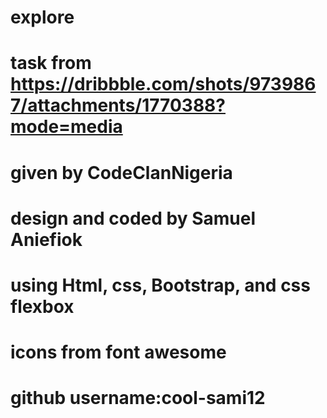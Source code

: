 # explore
# task  from https://dribbble.com/shots/9739867/attachments/1770388?mode=media
# given by CodeClanNigeria
# design and coded by Samuel Aniefiok 
# using Html, css, Bootstrap, and css flexbox
# icons from font awesome 
# github username:cool-sami12

